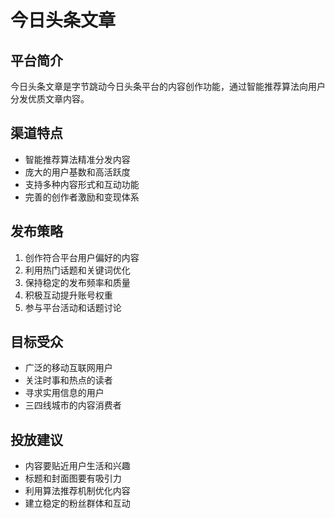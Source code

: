 # 今日头条文章

## 平台简介
今日头条文章是字节跳动今日头条平台的内容创作功能，通过智能推荐算法向用户分发优质文章内容。

## 渠道特点
- 智能推荐算法精准分发内容
- 庞大的用户基数和高活跃度
- 支持多种内容形式和互动功能
- 完善的创作者激励和变现体系

## 发布策略
1. 创作符合平台用户偏好的内容
2. 利用热门话题和关键词优化
3. 保持稳定的发布频率和质量
4. 积极互动提升账号权重
5. 参与平台活动和话题讨论

## 目标受众
- 广泛的移动互联网用户
- 关注时事和热点的读者
- 寻求实用信息的用户
- 三四线城市的内容消费者

## 投放建议
- 内容要贴近用户生活和兴趣
- 标题和封面图要有吸引力
- 利用算法推荐机制优化内容
- 建立稳定的粉丝群体和互动